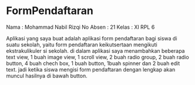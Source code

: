 # FormPendaftaran
Nama : Mohammad Nabil Rizqi
No Absen : 21
Kelas : XI RPL 6

Aplikasi yang saya buat adalah aplikasi form pendaftaran bagi siswa di suatu sekolah, yaitu form pendaftaran keikutsertaan mengikuti ekstrakulikuler si sekolah. di dalam aplikasi saya menambahkan beberapa text view, 1 buah image view, 1 scroll view, 2 buah radio group, 2 buah radio button, 4 buah chech box, 1 buah button, 1buah spinner dan 2 buah edit text. jadi ketika siswa mengisi form pendaftaran dengan lengkap akan muncul hasilnya di bawah button.
